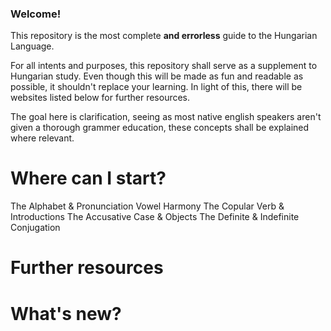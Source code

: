 ### Welcome!

This repository is the most complete **and errorless** guide to the Hungarian Language.

For all intents and purposes, this repository shall serve as a supplement to Hungarian study. Even though
this will be made as fun and readable as possible, it shouldn't replace your learning. In light of this, there will be
websites listed below for further resources.

The goal here is clarification, seeing as most native english speakers aren't given a thorough grammer education, these concepts
shall be explained where relevant.

# Where can I start?

The Alphabet & Pronunciation
Vowel Harmony
The Copular Verb & Introductions
The Accusative Case & Objects
The Definite & Indefinite Conjugation

# Further resources

# What's new?
